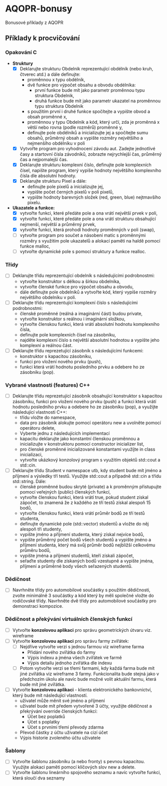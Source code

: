 # AQOPR-bonusy
Bonusové příklady z AQOPR

## Příklady k procvičování

### Opakování C
- **Struktury**
  - [x] Deklarujte strukturu Obdelnik reprezentující obdélník (nebo kruh, čtverec atd.) a dále definujte:
    - proměnnou x typu obdélník,
	- dvě funkce pro výpočet obsahu a obvodu obdélníka:
	  - první funkce bude mít jako parametr proměnnou typu struktura Obdelnik,
	  - druhá funkce bude mít jako parametr ukazatel na proměnnou typu struktura Obdelnik
	- s použitím první i druhé funkce spočítejte a vypište obvod a obsah proměnné x,
	- proměnnou y typu Obdelnik a kód, který určí, zda je proměnná x větší nebo rovna (podle rozměrů) proměnné y,
	- definujte pole obdélníků a inicializujte jej a spočítejte sumu obsahů, průměrný obsah a vypište rozměry největšího a nejmenšího obdélníku v poli
  - [x] Vytvořte program pro vyhodnocení závodu aut. Zadejte jednotlivé časy a startovní čísla závodníků, zobrazte nejrychlejší čas, průměrný čas a nejpomalejší čas.
  - [x] Deklarujte strukturu komplexní číslo, definujte pole komplexních čísel, napište program, který vypíše hodnoty největšího komplexního čísla dle absolutní hodnoty.
  - [x] Deklarujte strukturu Pixel a dále:
	- definujte pole pixelů a inicializujte jej,
	- vypište počet černých pixelů v poli pixelů,
	- vypište hodnoty barevných složek (red, green, blue) nejtmavšího pixelu.
- **Ukazatele a funkce:**
  - [x] vytvořte funkci, které předáte pole a ona vrátí největší prvek v poli,
  - [x] vytvořte funkci, které předáte pole a ona vrátí strukturu obsahující nejmenší, největší a průměrný prvek,
  - [x] vytvořte funkci, která prohodí hodnoty proměnných v poli (swap),
  - [ ] vytvořte program pro součet a násobení matic s proměnnými rozměry s využitím pole ukazatelů a alokací paměti na haldě pomocí funkce malloc,
  - [ ] vytvořte dynamické pole s pomocí struktury a funkce realloc.

### Třídy
- [ ] Deklarujte třídu reprezentující obdelník s následujícími podrobnostmi:
  - vytvořte konstruktor s délkou a šírkou obdelníka,
  - vytvořte členské funkce pro výpočet obsahu a obvodu,
  - dále definujte pole obdelníků a vytvořte kód, který vypíše rozměry největšího obdelníku v poli.
- [ ] Deklarujte třídu reprezentující komplexní číslo s následujícími podrobnostmi:
  - členské proměnné (reálná a imaginární část) budou private,
  - vytvořte konstruktor s reálnou i imaginární složkou,
  - vytvořte členskou funkci, která vrátí absolutní hodnotu komplexního čísla,
  - definujte pole komplexních čísel na zásobníku,
  - najděte komplexní číslo s největší absolutní hodnotou a vypište jeho komplexní a reálnou část.
- [ ] Deklarujte třídu reprezetující zásobník s následujícími funkcemi:
  - konstruktor s kapacitou zásobníku,
  - funkci pro vložení nového prvku (push),
  - funkci která vrátí hodnotu posledního prvku a odebere ho ze zásobníku (pop).

### Vybrané vlastnosti (features) C++
- [ ] Deklarujte třídu reprezetující zásobník obsahující konstruktor s kapacitou zásobníku, funkci pro vložení nového prvku (push) a funkci která vrátí hodnotu posledního prvku a odebere ho ze zásobníku (pop), a využijte následující vlastnosti C++:
  - třídu vložte do namespace,
  - data pro zásobník alokujte pomocí operátoru new a uvolněte pomocí operátoru delete,
  - Vyberte jednu z následujících implementací
  - kapacitu deklarujte jako konstantní členskou proměnnou a inicializujte v konstruktoru pomocí constructor inicializer list,
  - pro členské proměnné inicializované konstantami využíjte in class inicializaci,
  - vytvořte ukázkový konzolový program s využitím objektů std::cout a std::cin.
- [ ] Deklarujte třídu Student v namespace utb, kdy student bude mít jméno a příjmení a výsledky tří testů. Využijte std::cout a případně std::cin a třídu std::string. Dále:
  - členské proměnné budou skryté (private) a k proměnným přistupujte pomocí veřejných (public) členských funkcí,
  - vytvořte členskou funkci, která vrátí true, pokud student získal zápočet, to znamená že z každého ze tří testů získal alespoň 15 bodů,
  - vytvořte členskou funkci, která vrátí průměr bodů ze tří testů studenta,
  - definujte dynamické pole (std::vector) studentů a vložte do něj alespoň tři studenty,
  - vypište jméno a příjmení studenta, který získal nejvíce bodů,
  - vypište průměrný počet bodů všech studentů a vypište jméno a příjmení studenta, který má svůj průměr bodů nejbližší celkovému průměru bodů,
  - vypište jména a příjmení studentů, kteří získali zápočet,
  - seřaďte studenty dle získaných bodů vzestupně a vypište jména, příjmení a průměrné body všech seřazených studentů.

### Dědičnost
- [ ] Navrhněte třídy pro automobilové součástky s použitím dědičnosti, zvolte minimálně 3 součástky a kód který by měli společné vložte do rodičovské třídy. Navrhněte dvě třídy pro automobilové součástky pro demonstraci kompozice.

### Dědičnost a překývání virtuálních členských funkcí
- [ ] Vytvořte **konzolovou aplikaci** pro správu geometrických útvaru viz. wireframe
- [ ] Vytvořte **konzolovou aplikaci** pro správu farmy zvířátek:
  - [ ] Nejdříve vytvořte verzi s jednou farmou viz wireframe farma
    - Přidání nového zvířátka do farmy
    - Výpis indexu a jména všech zvířátek ve farmě
    - Výpis detailu jednoho zvířátka dle indexu
  - [ ] Potom vytvořte verzi se třemi farmami, kdy každá farma bude mít jiné zvířátka viz wireframe 3 farmy. Funkcionalita bude stejná jako v předchozím úkolu ale navíc bude možné volit aktuální farmu, která bude mít jiné zvířátka.
- [ ] Vytvořte **konzolovou aplikaci** - klienta elektronického bankovnictví, který bude mít následující vlastností.
  - uživatel může měnit své jméno a příjmení
  - uživatel bude mít předem vytvořené 3 účty, využijte dědičnost a překrývání override členských funkcí:
    - Účet bez poplatků
    - Účet s poplatky
    - Účet s prvními třemi převody zdarma
  - Převod částky z účtu uživatele na cizí účet
  - Výpis historie zvoleného účtu uživatele

### Šablony
- [ ] Vytvořte šablonu zásobníku (a nebo fronty) s pevnou kapacitou. Využijte alokaci paměti pomocí klíčových slov new a delete.
- [ ] Vytvořte šablonu lineárního spojového seznamu a navíc vytvořte funkci, která sloučí dva seznamy
